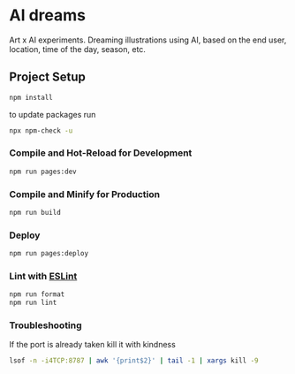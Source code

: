 # AI dreams

Art x AI experiments. Dreaming illustrations using AI, based on the end user, location, time of the day, season, etc.

## Project Setup

```sh
npm install
```

to update packages run

```sh
npx npm-check -u
```

### Compile and Hot-Reload for Development

```sh
npm run pages:dev
```

### Compile and Minify for Production

```sh
npm run build
```

### Deploy

```sh
npm run pages:deploy
```

### Lint with [ESLint](https://eslint.org/)

```sh
npm run format
npm run lint
```

### Troubleshooting

If the port is already taken kill it with kindness

```sh
lsof -n -i4TCP:8787 | awk '{print$2}' | tail -1 | xargs kill -9
```

